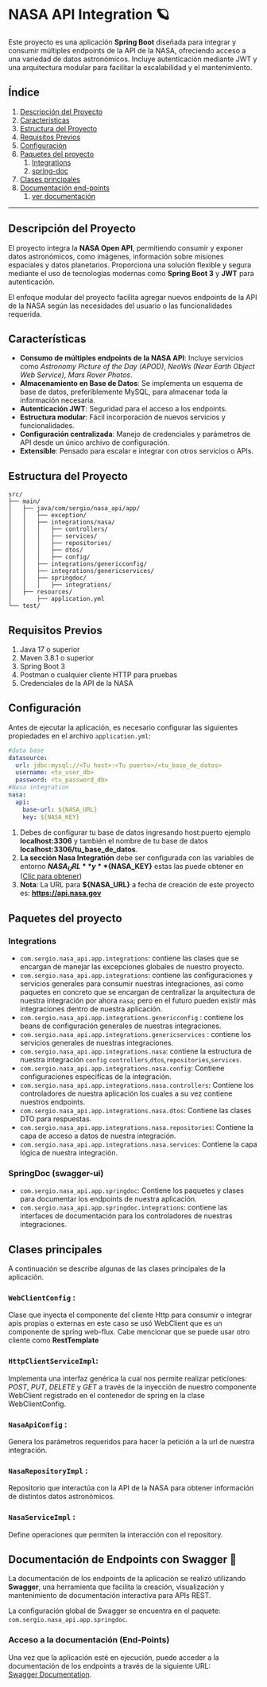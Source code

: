 # NASA API Integration :ringed_planet: 

Este proyecto es una aplicación **Spring Boot** diseñada
para integrar y consumir múltiples endpoints de la API de la NASA,
ofreciendo acceso a una variedad de datos astronómicos. Incluye autenticación
mediante JWT y una arquitectura modular para facilitar la escalabilidad
y el mantenimiento.

## Índice
1. [Descripción del Proyecto](#descripción-del-proyecto)
2. [Características](#características)
3. [Estructura del Proyecto](#estructura-del-proyecto)
4. [Requisitos Previos](#requisitos-previos)
5. [Configuración](#configuración)
6. [Paquetes del proyecto](#paquetes-del-proyecto)
   1. [Integrations](#integrations)
   2. [spring-doc](#springdoc-swagger-ui)
7. [Clases principales](#clases-principales)
8. [Documentación end-points](#documentación-de-endpoints-con-swagger-page_facing_up)
   1. [ver documentación](#acceso-a-la-documentación-end-points)
---

## Descripción del Proyecto
El proyecto integra la **NASA Open API**, permitiendo consumir y exponer
datos astronómicos, como imágenes, información sobre misiones espaciales
y datos planetarios. Proporciona una solución flexible y segura mediante
el uso de tecnologías modernas como **Spring Boot 3** y **JWT** para 
autenticación.

El enfoque modular del proyecto facilita agregar nuevos endpoints de la API
de la NASA según las necesidades del usuario o las funcionalidades requerida.

## Características
- **Consumo de múltiples endpoints de la NASA API**: Incluye servicios
como *Astronomy Picture of the Day (APOD)*, *NeoWs 
(Near Earth Object Web Service)*, *Mars Rover Photos*.
- **Almacenamiento en Base de Datos**: Se implementa un esquema de base de datos, preferiblemente MySQL, para almacenar toda la información necesaria.
- **Autenticación JWT**: Seguridad para el acceso a los endpoints.
- **Estructura modular**: Fácil incorporación de nuevos servicios y funcionalidades.
- **Configuración centralizada**: Manejo de credenciales y parámetros de API desde un único archivo de configuración.
- **Extensible**: Pensado para escalar e integrar con otros servicios o APIs.

## Estructura del Proyecto
```plaintext
src/
├── main/
│   ├── java/com/sergio/nasa_api/app/
│   │   ├── exception/
│   │   ├── integrations/nasa/
│   │   │   ├── controllers/
│   │   │   ├── services/
│   │   │   ├── repositories/
│   │   │   ├── dtos/
│   │   │   ├── config/
│   │   ├── integrations/genericconfig/
│   │   ├── integrations/genericservices/
│   │   ├── springdoc/
│   │   │   ├── integrations/
│   ├── resources/
│       ├── application.yml
└── test/
```
## Requisitos Previos
1. Java 17 o superior
2. Maven 3.8.1 o superior
3. Spring Boot 3
4. Postman o cualquier cliente HTTP para pruebas
5. Credenciales de la API de la NASA

## Configuración
Antes de ejecutar la aplicación, es necesario configurar las siguientes propiedades en el archivo `application.yml`:
```yaml
#data base
datasource:
  url: jdbc:mysql://<Tu host>:<Tu puerto>/<tu_base_de_datos>
  username: <tu_user_db>
  password: <tu_password_db>
#Nasa integration
nasa:
  api:
    base-url: ${NASA_URL}
    key: ${NASA_KEY}
```
1. Debes de configurar tu base de datos ingresando host:puerto ejemplo **localhost:3306** y también el nombre de tu base de datos **localhost:3306/tu_base_de_datos**.
2. **La sección Nasa Integratión** debe ser configurada con las variables de entorno **${NASA_URL}** 
y **${NASA_KEY}** estas las puede obtener en ([Clic para obtener](https://api.nasa.gov/ "nasa api"))
3. **Nota**: La URL para **${NASA_URL}** a fecha de creación de este proyecto es: **https://api.nasa.gov** 

## Paquetes del proyecto

### Integrations
- `com.sergio.nasa_api.app.integrations`: contiene las clases que se encargan de manejar
las excepciones globales de nuestro proyecto. 
- `com.sergio.nasa_api.app.integrations`: contiene las configuraciones y servicios
generales para consumir nuestras integraciones, asi como paquetes en concreto
que se encargan de centralizar la arquitectura de nuestra integración por ahora `nasa`;
pero en el futuro pueden existir más integraciones dentro de nuestra aplicación.
- `com.sergio.nasa_api.app.integrations.genericconfig` : contiene los beans de configuración generales de nuestras integraciones.
- `com.sergio.nasa_api.app.integrations.genericservices` : contiene los servicios generales de nuestras integraciones.
- `com.sergio.nasa_api.app.integrations.nasa`: contiene la estructura de nuestra integración `config`
`controllers`,`dtos`,`repositories`,`services`.
- `com.sergio.nasa_api.app.integrations.nasa.config`: Contiene configuraciones especifícas de la integración.
- `com.sergio.nasa_api.app.integrations.nasa.controllers`: Contiene los controladores de nuestra aplicación los
cuales a su vez contiene nuestros endpoints.
- `com.sergio.nasa_api.app.integrations.nasa.dtos`: Contiene las clases DTO para respuestas.
- `com.sergio.nasa_api.app.integrations.nasa.repositories`: Contiene la capa de acceso a datos de nuestra integración.
- `com.sergio.nasa_api.app.integrations.nasa.services`: Contiene la capa lógica de nuestra integración.

### SpringDoc (swagger-ui)

- `com.sergio.nasa_api.app.springdoc`: Contiene los paquetes y clases para documentar los endpoints de
nuestra aplicación.
- `com.sergio.nasa_api.app.springdoc.integrations`: contiene las interfaces de documentación para los controladores 
de nuestras integraciones.

## Clases principales
A continuación se describe algunas de las clases principales de la aplicación.

### `WebClientConfig` :
Clase que inyecta el componente del cliente Http para consumir o integrar apis propias o externas 
en este caso se usó WebClient que es un componente de spring web-flux. Cabe mencionar que se puede usar otro cliente como
**RestTemplate**

### `HttpClientServiceImpl`:
Implementa una interfaz genérica la cual nos permite realizar peticíones: *POST*, *PUT*, *DELETE* y *GET* a través de la inyección
de nuestro componente WebClient registrado en el contenedor de spring en la clase WebClientConfig.

### `NasaApiConfig` :
Genera los parámetros requeridos para hacer la petición a la url de nuestra integración.

### `NasaRepositoryImpl` : 
Repositorio que interactúa con la API de la NASA para obtener información de distintos datos 
astronómicos.

### `NasaServiceImpl` :
Define operaciones que permiten la interacción con el repository.

## Documentación de Endpoints con Swagger :page_facing_up:

La documentación de los endpoints de la aplicación se realizó utilizando **Swagger**, una herramienta que facilita la creación, visualización y mantenimiento de documentación interactiva para APIs REST.

La configuración global de Swagger se encuentra en el paquete:  
`com.sergio.nasa_api.app.springdoc`.

### Acceso a la documentación (End-Points)
Una vez que la aplicación esté en ejecución, puede acceder a la documentación de los endpoints a través de la siguiente URL:  
[Swagger Documentation](http://localhost:8080/swagger-ui/index.html#/ "Endpoints").


